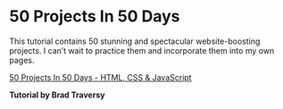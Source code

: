 # 50 Projects In 50 Days 

This tutorial contains 50 stunning and spectacular website-boosting projects. I can’t wait to practice them and incorporate them into my own pages.


[50 Projects In 50 Days - HTML, CSS & JavaScript](https://www.udemy.com/course/50-projects-50-days/ "50 Amazing Web Project")

**Tutorial by Brad Traversy**
